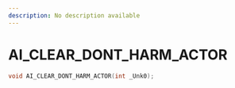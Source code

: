 ```yaml
---
description: No description available 
---
```


# AI_CLEAR_DONT_HARM_ACTOR

```cpp
void AI_CLEAR_DONT_HARM_ACTOR(int _Unk0);
```